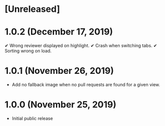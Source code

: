 # [Unreleased]

# 1.0.2 (December 17, 2019)

✔ Wrong reviewer displayed on highlight.
✔ Crash when switching tabs.
✔ Sorting wrong on load.

# 1.0.1 (November 26, 2019)

- Add no fallback image when no pull requests are found for a given view.

# 1.0.0 (November 25, 2019)

- Initial public release
